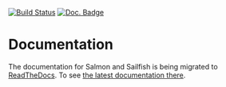 [![Build Status](https://travis-ci.org/kingsfordgroup/sailfish.svg?branch=develop)](https://travis-ci.org/kingsfordgroup/sailfish)
[![Doc. Badge](https://readthedocs.org/projects/sailfish/?badge=develop)](http://sailfish.readthedocs.org)

Documentation
==============

The documentation for Salmon and Sailfish is being migrated to [ReadTheDocs](www.readthedocs.org).
To see [the latest documentation there](http://sailfish.readthedocs.org).
